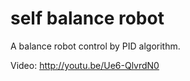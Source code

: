 self balance robot
==================

A balance robot control by PID algorithm.

Video: http://youtu.be/Ue6-QlvrdN0

